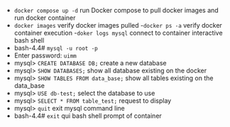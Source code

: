 - `docker compose up -d` run Docker compose to pull docker images and run docker container
- `docker images` verify docker images pulled
-`docker ps -a` verify docker container execution
-`doker logs mysql` connect to container interactive bash shell
- bash-4.4# `mysql -u root -p`
- Enter password: `uimm`
- mysql> `CREATE DATABASE DB;` create a new database
- mysql> `SHOW DATABASES;` show all database existing on the docker
- mysql> `SHOW TABLES FROM data_base;` show all tables existing on the data_base
- mysql> `USE db-test;` select the database to use
- mysql> `SELECT * FROM table_test;` request to display 
- mysql> `quit` exit mysql command line
- bash-4.4# `exit` qui bash shell prompt of container 
